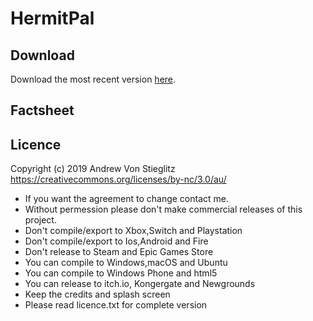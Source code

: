 # HermitPal

## Download
Download the most recent version [here](https://github.com/hermiteve/PaintRogue/releases).

## Factsheet



## Licence
Copyright (c) 2019 Andrew Von Stieglitz https://creativecommons.org/licenses/by-nc/3.0/au/ 
- If you want the agreement to change contact me.
- Without permession please don't make commercial releases of this project.
- Don't compile/export to Xbox,Switch and Playstation
- Don't compile/export to Ios,Android and Fire
- Don't release to Steam and Epic Games Store
- You can compile to Windows,macOS and Ubuntu
- You can compile to Windows Phone and html5
- You can release to itch.io, Kongergate and Newgrounds
- Keep the credits and splash screen
- Please read licence.txt for complete version

